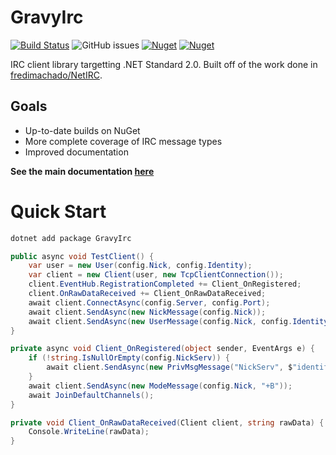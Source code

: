 # GravyIrc
[![Build Status](https://img.shields.io/travis/halomademeapc/GravyIrc?style=flat-square)](https://travis-ci.org/github/halomademeapc/GravyIrc) ![GitHub issues](https://img.shields.io/github/issues/halomademeapc/GravyIrc?style=flat-square) [![Nuget](https://img.shields.io/nuget/dt/GravyIrc?style=flat-square)](https://www.nuget.org/packages/GravyIrc/) [![Nuget](https://img.shields.io/nuget/v/GravyIrc?style=flat-square)](https://www.nuget.org/packages/GravyIrc/)

IRC client library targetting .NET Standard 2.0.  Built off of the work done in [fredimachado/NetIRC](https://github.com/fredimachado/NetIRC).  

## Goals
* Up-to-date builds on NuGet
* More complete coverage of IRC message types
* Improved documentation

**See the main documentation [here](https://gravyirc.halomademeapc.com)**

# Quick Start
```bash
dotnet add package GravyIrc
```

```csharp
public async void TestClient() {
    var user = new User(config.Nick, config.Identity);
    var client = new Client(user, new TcpClientConnection());
    client.EventHub.RegistrationCompleted += Client_OnRegistered;
    client.OnRawDataReceived += Client_OnRawDataReceived;
    await client.ConnectAsync(config.Server, config.Port);
    await client.SendAsync(new NickMessage(config.Nick));
    await client.SendAsync(new UserMessage(config.Nick, config.Identity));
}

private async void Client_OnRegistered(object sender, EventArgs e) {
    if (!string.IsNullOrEmpty(config.NickServ)) {
        await client.SendAsync(new PrivMsgMessage("NickServ", $"identify {config.NickServ}"));
    }
    await client.SendAsync(new ModeMessage(config.Nick, "+B"));
    await JoinDefaultChannels();
}

private void Client_OnRawDataReceived(Client client, string rawData) {
    Console.WriteLine(rawData);
}
```